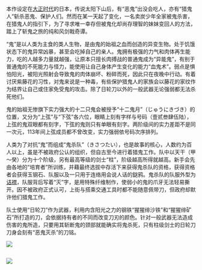   本作设定在[大正时代](https://baike.sogou.com/lemma/ShowInnerLink.htm?lemmaId=10627974&ss_c=ssc.citiao.link)的日本，传说太阳下山后，有“恶鬼”出没会吃人，亦有“猎鬼人”斩杀恶鬼、保护人们。然而在某一天起了变化，一名卖炭少年全家被鬼杀害，在猎鬼人的指引下，为了寻求唯一幸存但被鬼化却尚存理智的妹妹变回人的方法，踏上了斩鬼之旅的纯和风剑戟奇谭。

“鬼”是以人类为主食的类人生物，是由鬼的始祖之血而创造的异变生物。处于饥饿状态下的鬼异常凶暴，甚至会吃掉自己的亲人。鬼拥有极强的力气和肉体再生能力，吃的人越多力量就越强，让原本只擅长肉搏战的普通鬼成为“异能鬼”，有别于普通鬼的不死能力与怪力，能使用让自己身体产生变化的能力“血鬼术”。弱点是惧怕阳光，被阳光照射会导致鬼的肉体崩坏、粉碎而死，因此只在夜晚中行动。有着讨厌紫藤花的习性，对鬼来说是一种毒，有些保护猎鬼人的家族会以藤花的家纹作为结界让自己或住家免受鬼的攻击。除了日轮刀以外的一般武器无论强弱都无法杀死他们。

鬼的始祖无惨旗下实力强大的十二只鬼会被授予“十二鬼月”（じゅうにきづき）的位置，又分为“上弦”与“下弦”各六位，眼睛上刻有字样与号码（壹贰叁肆伍陆），上弦的鬼双眼都有刻字，下弦的鬼则只有单眼有刻字。两阶级间的实力差距不是同一次元，113年间上弦成员都不曾改变，实力强弱依号码次序排列。

人类为了对抗“鬼”而组成“鬼杀队”（きさつたい），也是故事的核心，人数约为百人以上，虽是不被政府公认的组织，但自古至今进行着猎鬼工作。队中以天干（甲～癸）分为十个阶级，另有最高等级的剑士“柱”，阶级越高所得就越高。新手会先由各地的“培育者”所训练，并藉最终选拔中存活下来获得鬼杀队的资格，获得资格者会获得玉钢石、队服以及一只用于连络用会说人话的鎹鸦。鬼杀队的队服外型为[诘襟](https://baike.sogou.com/lemma/ShowInnerLink.htm?lemmaId=72855452&ss_c=ssc.citiao.link)，队服背后写着“灭”字，是用特殊纤维制作，使弱小的鬼的爪牙无法轻易撕开。因不被政府正式认可，上街与搭乘交通工具时都不能随意佩带刀，但政府却默许他们猎鬼工作。

队士使用“日轮刀”作为武器，利用内含阳光之力的钢铁“猩猩绯沙铁”和“猩猩绯矿石”所打造的刀，会依据持有者的不同而改变刀刃的颜色。针对一般武器无法造成伤害的鬼所造，只要用其斩断鬼的颈部就能确实将鬼杀死，只有柱级剑士的日轮刀刀身会刻有“恶鬼灭杀”的刀铭。

![](C:\Users\Sakana\Desktop\b2e12f49fbf34498-f82f64813d2835fb-4177bef5ada223b00fbb44249357e4a0.jpg)

##  ![](C:\Users\Sakana\Desktop\e154002750821088-b83ed9db92114515-995da974f34502c5748f5cf46e96c91a.jpg)                                                                                                                                                                                                                                                                                                                                                                                                                                                                                                                                                                                                                                                                                                                                                                                                                                                                                                                                                                 

